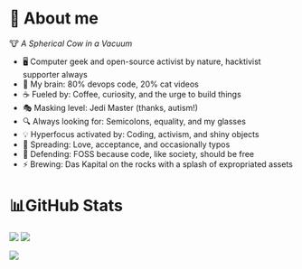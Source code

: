 # 💫 About me

🐮 *A Spherical Cow in a Vacuum*

- 🖥️ Computer geek and open-source activist by nature, hacktivist supporter always
- 🧠 My brain: 80% devops code, 20% cat videos
- ☕ Fueled by: Coffee, curiosity, and the urge to build things
- 🎭 Masking level: Jedi Master (thanks, autism!)
- 🔍 Always looking for: Semicolons, equality, and my glasses
- 💡 Hyperfocus activated by: Coding, activism, and shiny objects
- 🌈 Spreading: Love, acceptance, and occasionally typos
- 🎯 Defending: FOSS because code, like society, should be free
- ⚡ Brewing: Das Kapital on the rocks with a splash of expropriated assets

# 📊GitHub Stats

![](https://github-readme-stats.vercel.app/api?username=Vndmtrx&theme=transparent&hide_border=true&include_all_commits=false&count_private=false&rank_icon=github&locale=pt-br) ![](https://github-readme-stats.vercel.app/api/top-langs/?username=Vndmtrx&theme=transparent&hide_border=true&include_all_commits=false&count_private=false&layout=compact&hide=pascal,apacheconf&locale=pt-br)<br/>

![](https://github-readme-streak-stats.herokuapp.com/?user=Vndmtrx&theme=transparent&hide_border=true&locale=pt-br&card_width=600)<br/>

